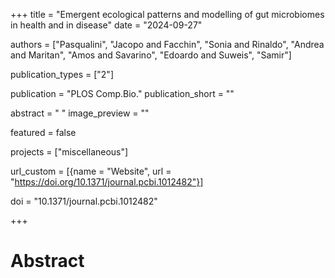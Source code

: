 +++
title = "Emergent ecological patterns and modelling of gut microbiomes in health and in disease"
date = "2024-09-27"

authors = ["Pasqualini", "Jacopo and Facchin", "Sonia and Rinaldo", "Andrea and Maritan", "Amos and Savarino", "Edoardo and Suweis", "Samir"]

publication_types = ["2"]

publication = "PLOS Comp.Bio."
publication_short = ""

abstract = " "
image_preview = ""

featured = false

projects = ["miscellaneous"]

url_custom = [{name = "Website", url = "https://doi.org/10.1371/journal.pcbi.1012482"}]

doi = "10.1371/journal.pcbi.1012482"

+++
# Abstract